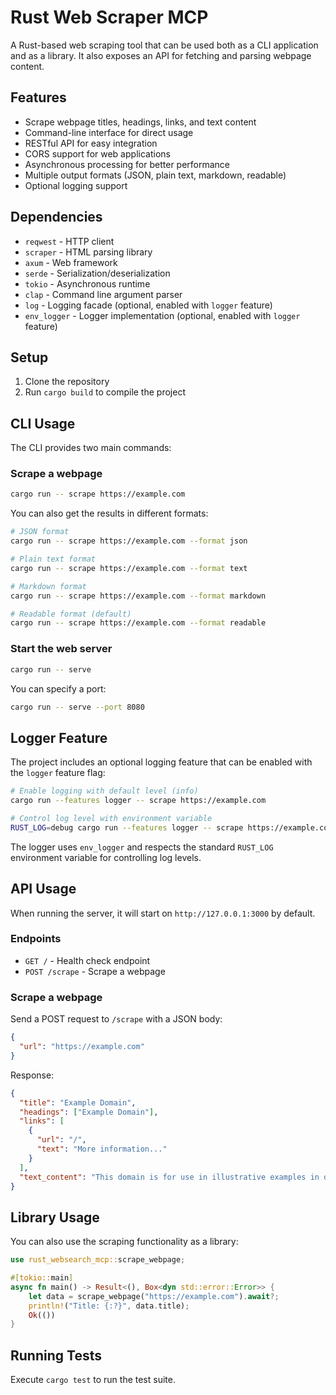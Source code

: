# Rust Web Scraper MCP

A Rust-based web scraping tool that can be used both as a CLI application and as a library. It also exposes an API for fetching and parsing webpage content.

## Features

- Scrape webpage titles, headings, links, and text content
- Command-line interface for direct usage
- RESTful API for easy integration
- CORS support for web applications
- Asynchronous processing for better performance
- Multiple output formats (JSON, plain text, markdown, readable)
- Optional logging support

## Dependencies

- `reqwest` - HTTP client
- `scraper` - HTML parsing library
- `axum` - Web framework
- `serde` - Serialization/deserialization
- `tokio` - Asynchronous runtime
- `clap` - Command line argument parser
- `log` - Logging facade (optional, enabled with `logger` feature)
- `env_logger` - Logger implementation (optional, enabled with `logger` feature)

## Setup

1. Clone the repository
2. Run `cargo build` to compile the project

## CLI Usage

The CLI provides two main commands:

### Scrape a webpage

```bash
cargo run -- scrape https://example.com
```

You can also get the results in different formats:

```bash
# JSON format
cargo run -- scrape https://example.com --format json

# Plain text format
cargo run -- scrape https://example.com --format text

# Markdown format
cargo run -- scrape https://example.com --format markdown

# Readable format (default)
cargo run -- scrape https://example.com --format readable
```

### Start the web server

```bash
cargo run -- serve
```

You can specify a port:

```bash
cargo run -- serve --port 8080
```

## Logger Feature

The project includes an optional logging feature that can be enabled with the `logger` feature flag:

```bash
# Enable logging with default level (info)
cargo run --features logger -- scrape https://example.com

# Control log level with environment variable
RUST_LOG=debug cargo run --features logger -- scrape https://example.com
```

The logger uses `env_logger` and respects the standard `RUST_LOG` environment variable for controlling log levels.

## API Usage

When running the server, it will start on `http://127.0.0.1:3000` by default.

### Endpoints

- `GET /` - Health check endpoint
- `POST /scrape` - Scrape a webpage

### Scrape a webpage

Send a POST request to `/scrape` with a JSON body:

```json
{
  "url": "https://example.com"
}
```

Response:

```json
{
  "title": "Example Domain",
  "headings": ["Example Domain"],
  "links": [
    {
      "url": "/",
      "text": "More information..."
    }
  ],
  "text_content": "This domain is for use in illustrative examples in documents. You may use this domain in literature without prior coordination or asking for permission."
}
```

## Library Usage

You can also use the scraping functionality as a library:

```rust
use rust_websearch_mcp::scrape_webpage;

#[tokio::main]
async fn main() -> Result<(), Box<dyn std::error::Error>> {
    let data = scrape_webpage("https://example.com").await?;
    println!("Title: {:?}", data.title);
    Ok(())
}
```

## Running Tests

Execute `cargo test` to run the test suite.